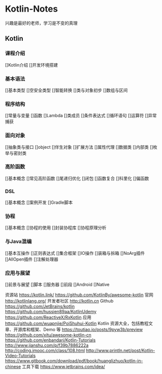# Kotlin-Notes
兴趣是最好的老师，学习是不变的真理


## Kotlin

### 课程介绍
  []Kotlin介绍
  []开发环境搭建
### 基本语法
  []基本类型
  []空安全类型
  []智能转换
  []类与对象初步
  []数组与区间
### 程序结构
  []常量与变量
  []函数
  []Lambda
  []类成员
  []条件表达式
  []循环语句
  []运算符
  []异常捕获
### 面向对象
  []抽象类与接口
  []object
  []伴生对象
  []扩展方法
  []属性代理
  []数据类
  []内部类
  []枚举与密封类
### 高阶函数
  []基本概念
  []常见高阶函数
  []尾递归优化
  []闭包
  []函数复合
  []科里化
  []偏函数
### DSL
  []基本概念
  []案例开发
  []Gradle脚本
### 协程
  []基本概念
  []协程的使用
  []封装协程库
  []协程原理分析
### 与Java混编
  []基本互操作
  []正则表达式
  []集合框架
  []IO操作
  []装箱与拆箱
  []NoArg插件
  []AllOpen插件
  []注解处理器
### 应用与展望
  []前景与展望
  []脚本
  []服务器
  []前段
  []Android
  []Native


资源站
https://kotlin.link/
https://github.com/KotlinBy/awesome-kotlin
官网
http://kotlinlang.org/
开发者社区
http://kotlin.cn
Github
https://github.com/JetBrains/kotlin
https://github.com/hussien89aa/KotlinUdemy
https://github.com/ReactiveX/RxKotlin
应用
https://github.com/wuapnjie/PoiShuhui-Kotlin
Kotlin 资源大全，包括教程文章、开源库和框架、Demo 等
https://toutiao.io/posts/9pyw3b/preview
https://github.com/xitu/awesome-kotlin-cn
https://github.com/enbandari/Kotlin-Tutorials
http://www.jianshu.com/p/f39b7886222a
http://coding.imooc.com/class/108.html
http://www.println.net/post/Kotlin-Video-Tutorials
https://www.gitbook.com/download/pdf/book/huanglizhuo/kotlin-in-chinese
工具下载
https://www.jetbrains.com/idea/



  
  

